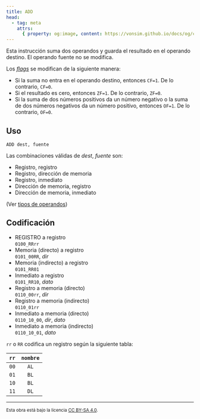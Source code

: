 ```yaml
---
title: ADD
head:
  - tag: meta
    attrs:
      { property: og:image, content: https://vonsim.github.io/docs/og/cpu/instructions/add.png }
---
```


Esta instrucción suma dos operandos y guarda el resultado en el operando destino. El operando fuente no se modifica.

Los [_flags_](/docs/cpu/#flags) se modifican de la siguiente manera:

- Si la suma no entra en el operando destino, entonces `CF=1`. De lo contrario, `CF=0`.
- Si el resultado es cero, entonces `ZF=1`. De lo contrario, `ZF=0`.
- Si la suma de dos números positivos da un número negativo o la suma de dos números negativos da un número positivo, entonces `OF=1`. De lo contrario, `OF=0`.

## Uso

```vonsim
ADD dest, fuente
```

Las combinaciones válidas de _dest_, _fuente_ son:

- Registro, registro
- Registro, dirección de memoria
- Registro, inmediato
- Dirección de memoria, registro
- Dirección de memoria, inmediato

(Ver [tipos de operandos](/docs/cpu/assembly/#operandos))

## Codificación

- REGISTRO a registro  
  `0100_RRrr`
- Memoria (directo) a registro  
  `0101_00RR`, _dir_
- Memoria (indirecto) a registro  
  `0101_RR01`
- Inmediato a registro  
  `0101_RR10`, _dato_
- Registro a memoria (directo)  
  `0110_00rr`, _dir_
- Registro a memoria (indirecto)  
  `0110_01rr`
- Inmediato a memoria (directo)  
  `0110_10_00`, _dir_, _dato_
- Inmediato a memoria (indirecto)  
  `0110_10_01`, _dato_


`rr` o `RR` codifica un registro según la siguiente tabla:

| `rr` | `nombre` |
| :---: | :---: | 
| `00` | `AL`  | 
| `01` | `BL`  | 
| `10` | `BL`  | 
| `11` | `DL`  | 


---

<small>Esta obra está bajo la licencia <a target="_blank" rel="license noopener noreferrer" href="http://creativecommons.org/licenses/by-sa/4.0/">CC BY-SA 4.0</a>.</small>
